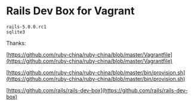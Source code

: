 Rails Dev Box for Vagrant
===

```
rails-5.0.0.rc1
sqlite3
```

Thanks:

[https://github.com/ruby-china/ruby-china/blob/master/Vagrantfile](https://github.com/ruby-china/ruby-china/blob/master/Vagrantfile)

[https://github.com/ruby-china/ruby-china/blob/master/bin/provision.sh](https://github.com/ruby-china/ruby-china/blob/master/bin/provision.sh)

[https://github.com/rails/rails-dev-box](https://github.com/rails/rails-dev-box)
